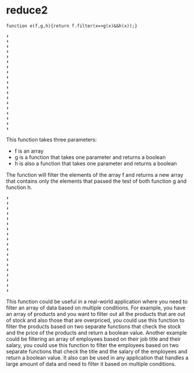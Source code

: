 # reduce2


`function e(f,g,h){return f.filter(x=>g(x)&&h(x));}`

```
⬇️
⬇️
⬇️
⬇️
⬇️
⬇️
⬇️
⬇️
⬇️
⬇️
⬇️
⬇️
⬇️
⬇️
⬇️
⬇️
⬇️
⬇️
⬇️
```

This function takes three parameters:

- f is an array
- g is a function that takes one parameter and returns a boolean
- h is also a function that takes one parameter and returns a boolean

The function will filter the elements of the array f and returns a new array that contains only the elements that passed the test of both function g and function h.

```
⬇️
⬇️
⬇️
⬇️
⬇️
⬇️
⬇️
⬇️
⬇️
⬇️
⬇️
⬇️
⬇️
⬇️
⬇️
⬇️
⬇️
⬇️
⬇️
```

This function could be useful in a real-world application where you need to filter an array of data based on multiple conditions. For example, you have an array of products and you want to filter out all the products that are out of stock and also those that are overpriced, you could use this function to filter the products based on two separate functions that check the stock and the price of the products and return a boolean value.
Another example could be filtering an array of employees based on their job title and their salary, you could use this function to filter the employees based on two separate functions that check the title and the salary of the employees and return a boolean value.
It also can be used in any application that handles a large amount of data and need to filter it based on multiple conditions.
